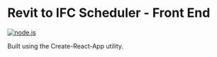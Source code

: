 # Revit to IFC Scheduler - Front End
[![node.js](https://img.shields.io/badge/Node.js-16.20.2-blue.svg)](https://nodejs.org)

Built using the Create-React-App utility.